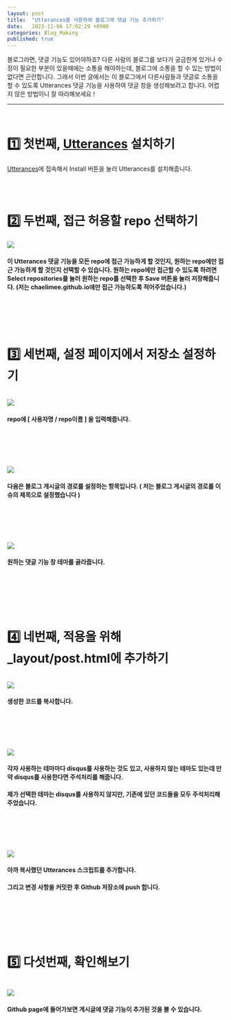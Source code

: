 ```yaml
---
layout: post
title:  "Utterances를 사용하여 블로그에 댓글 기능 추가하기"
date:   2023-11-06 17:02:29 +0900
categories: Blog_Making
published: true
---
```

블로그라면, 댓글 기능도 있어야하죠? 다른 사람의 블로그를 보다가 궁금한게 있거나 수정이 필요한 부분이 있을때에는 소통을 해야하는데, 블로그에 소통을 할 수 있는 방법이 없다면 곤란합니다. 그래서 이번 글에서는 이 블로그에서 다른사람들과 댓글로 소통을 할 수 있도록 Utterances 댓글 기능을 사용하여 댓글 창을 생성해보려고 합니다. 어렵지 않은 방법이니 잘 따라해보세요 !

___

<br>

# 1️⃣ 첫번째, [Utterances](https://utteranc.es) 설치하기
[Utterances](https://utteranc.es)에 접속해서 Install 버튼을 눌러 Utterances를 설치해줍니다.
<br/><br/><br/><br/>

# 2️⃣ 두번째, 접근 허용할 repo 선택하기

<img src="/images/utrepo.png">
<br/>

#### 이 Utterances 댓글 기능을 모든 repo에 접근 가능하게 할 것인지, 원하는 repo에만 접근 가능하게 할 것인지 선택할 수 있습니다. 원하는 repo에만 접근할 수 있도록 하려면 Select repositories를 눌러 원하는 repo를 선택한 후 Save 버튼을 눌러 저장해줍니다. (저는 chaelimee.github.io에만 접근 가능하도록 적어주었습니다.)
<br/><br/><br/><br/>

# 3️⃣ 세번째, 설정 페이지에서 저장소 설정하기
<br>
<img src="/images/ut1.png">
<br>

#### repo에 [ 사용자명 / repo이름 ] 을 입력해줍니다.
<br/><br/><br/><br/>

<img src="/images/utterances 2.png">
<br/>

#### 다음은 블로그 게시글의 경로를 설정하는 항목입니다. ( 저는 블로그 게시글의 경로를 이슈의 제목으로 설정했습니다 )
<br/><br/><br/><br/>

<img src="/images/theme.png">

#### 원하는 댓글 기능 창 테마를 골라줍니다.
<br/><br/><br/><br/>
<br>

# 4️⃣ 네번째, 적용을 위해 _layout/post.html에 추가하기

<br>
<img src="/images/code.png">
<br/>

#### 생성한 코드를 복사합니다.
<br/><br/><br/><br/>

<img src="/images/ju.png">
<br/>

#### 각자 사용하는 테마마다 disqus를 사용하는 것도 있고, 사용하지 않는 테마도 있는데 만약 disqus를 사용한다면 주석처리를 해줍니다.

#### 제가 선택한 테마는 disqus를 사용하지 않지만, 기존에 있던 코드들을 모두 주석처리해주었습니다.
<br/><br/><br/><br/>

<img src="/images/add code.png">
<br/>

#### 아까 복사했던 Utterances 스크립트를 추가합니다.<br/>
#### 그리고 변경 사항을 커밋한 후 Github 저장소에 push 합니다.
<br/><br/><br/><br/><br/>

# 5️⃣ 다섯번째, 확인해보기

<br/>
<img src="/images/comment.png">
<br/>

#### Github page에 들어가보면 게시글에 댓글 기능이 추가된 것을 볼 수 있습니다.



